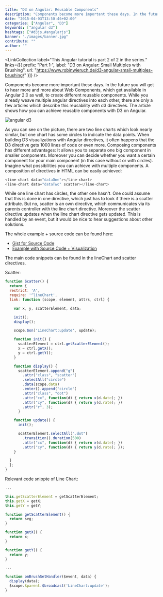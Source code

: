 ```yaml
---
title: "D3 on Angular: Reusable Components"
description: "Components become more important these days. In the future you will get to hear more and more about Web Components, which get available in Angular 2.0..."
date: "2015-04-03T13:50:46+02:00"
categories: ["Angular", "D3"]
keywords: ["angular d3"]
hashtags: ["#d3js,#angularjs"]
banner: "./images/banner.jpg"
contribute: ""
author: ""
---
```


<Sponsorship />

<LinkCollection label="This Angular tutorial is part 2 of 2 in the series." links={[{ prefix: "Part 1:", label: "D3 on Angular: Small Multiples with Brushing", url: "https://www.robinwieruch.de/d3-angular-small-multiples-brushing/" }]} />

Components become more important these days. In the future you will get to hear more and more about Web Components, which get available in Angular 2.0 as well, to create different reusable components. While you already weave multiple angular directives into each other, there are only a few articles which describe this reusability with d3 directives. The article shows how you can achieve reusable components with D3 on Angular.

![angular d3](img/posts/d3-on-angular-reusable-components/chart.png)

As you can see on the picture, there are two line charts which look nearly similar, but one chart has some circles to indicate the data points. When building D3 visualizations with Angular directives, it often happens that the D3 directive gets 1000 lines of code or even more. Composing components has different advantages: It allows you to separate one big component in smaller components. Moreover you can decide whether you want a certain component for your main component (in this case without or with circles). Imagine what possibilities you can achieve with multiple components. A composition of directives in HTML can be easily achieved:

```javascript
<line-chart data="dataOne"></line-chart>
<line-chart data="dataTwo" scatter></line-chart>
```

While one line chart has circles, the other one hasn't. One could assume that this is done in one directive, which just has to look if there is a scatter attribute. But no, scatter is an own directive, which communicates via its parents controller with the line chart directive. Moreover the scatter directive updates when the line chart directive gets updated. This is handled by an event, but it would be nice to hear suggestions about other solutions.

The whole example + source code can be found here:

* [Gist for Source Code](https://gist.github.com/rwieruch/630b6af9f93cffe594bb)
* [Example with Source Code + Visualization](http://bl.ocks.org/rwieruch/630b6af9f93cffe594bb)

The main code snippets can be found in the lineChart and scatter directives.

Scatter:

```javascript
function Scatter() {
  return {
  restrict: 'A',
  require: '^lineChart',
  link: function (scope, element, attrs, ctrl) {

    var x, y, scatterElement, data;

    init();
    display();

    scope.$on('LineChart:update', update);

    function init() {
      scatterElement = ctrl.getScatterElement();
      x = ctrl.getX();
      y = ctrl.getY();
    }

    function display() {
      scatterElement.append("g")
        .attr("class", "scatter")
        .selectAll("circle")
        .data(scope.data)
        .enter().append("circle")
        .attr("class", "dot")
        .attr("cx", function(d) { return x(d.date); })
        .attr("cy", function(d) { return y(d.rate); })
        .attr("r", 3);
      }

    function update() {
      init();

      scatterElement.selectAll(".dot")
        .transition().duration(500)
        .attr("cx", function(d) { return x(d.date); })
        .attr("cy", function(d) { return y(d.rate); });
    }

  }
  };
}
```

Relevant code snippte of Line Chart:

```javascript
...

this.getScatterElement = getScatterElement;
this.getX = getX;
this.getY = getY;

function getScatterElement() {
  return svg;
}

function getX() {
  return x;
}

function getY() {
  return y;
}

...

function onBrushSetHandler($event, data) {
  display(data);
  $scope.$parent.$broadcast('LineChart:update');
}
```
